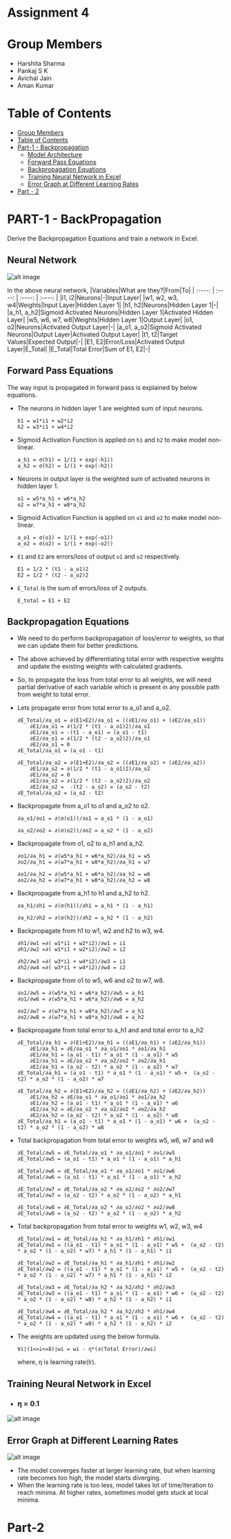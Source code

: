 # Assignment 4

# Group Members
- Harshita Sharma
- Pankaj S K
- Avichal Jain
- Aman Kumar

# Table of Contents
- [Group Members](https://github.com/amanjain487/tsai-eva6/blob/main/Assignments/S4/README.md#group-members)
- [Table of Contents](https://github.com/amanjain487/tsai-eva6/blob/main/Assignments/S4/README.md#table-of-contents)
- [Part-1 - Backpropagation](https://github.com/amanjain487/tsai-eva6/blob/main/Assignments/S4/README.md#part-1---backpropagation)
    - [Model Architecture](https://github.com/amanjain487/tsai-eva6/blob/main/Assignments/S4/README.md#neural-network)
    - [Forward Pass Equations](https://github.com/amanjain487/tsai-eva6/blob/main/Assignments/S4/README.md#forward-pass-equations)
    - [Backpropagation Equations](https://github.com/amanjain487/tsai-eva6/tree/main/Assignments/S4#backpropagation-equations)
    - [Training Neural Network in Excel](https://github.com/amanjain487/tsai-eva6/tree/main/Assignments/S4#training-neural-network-in-excel)
    - [Error Graph at Different Learning Rates](https://github.com/amanjain487/tsai-eva6/tree/main/Assignments/S4#error-graph-at-different-learning-rates)
- [Part - 2](https://github.com/amanjain487/tsai-eva6/tree/main/Assignments/S4#part-2)

# PART-1 - BackPropagation
Derive the Backpropagation Equations and train a network in Excel.

## Neural Network

![alt image](https://cdn.mathpix.com/snip/images/85Qij7WDdP9k7huvKRKkOgHUhByuDWvhqVMy8gwp12w.original.fullsize.png)

In the above neural network, 
|Variables|What are they?|From|To|
| :----: | :----: | :----: | :----: |
|i1, i2|Neurons|-|Input Layer|
|w1, w2, w3, w4|Weights|Input Layer|Hidden Layer 1|
|h1, h2|Neurons|Hidden Layer 1|-|
|a_h1, a_h2|Sigmoid Activated Neurons|Hidden Layer 1|Activated Hidden Layer|
|w5, w6, w7, w8|Weights|Hidden Layer 1|Output Layer|
|o1, o2|Neurons|Activated Output Layer|-|
|a_o1, a_o2|Sigmoid Activated Neurons|Output Layer|Activated Output Layer|
|t1, t2|Target Values|Expected Output|-|
|E1, E2|Error/Loss|Activated Output Layer|E_Total|
|E_Total|Total Error|Sum of E1, E2|-|


## Forward Pass Equations
The way input is propagated in forward pass is explained by below equations.
- The neurons in hidden layer 1 are weighted sum of input neurons.
    ```
    h1 = w1*i1 + w2*i2
    h2 = w3*i1 + w4*i2
    ```
- Sigmoid Activation Function is applied on ```h1``` and ```h2``` to make model non-linear.
    ```
    a_h1 = σ(h1) = 1/(1 + exp(-h1))
    a_h2 = σ(h2) = 1/(1 + exp(-h2))
    ```
- Neurons in output layer is the weighted sum of activated neurons in hidden layer 1.
    ```
    o1 = w5*a_h1 + w6*a_h2
    o2 = w7*a_h1 + w8*a_h2
    ```
- Sigmoid Activation Function is applied on ```o1``` and ```o2``` to make model non-linear.
    ```
    a_o1 = σ(o1) = 1/(1 + exp(-o1))
    a_o2 = σ(o2) = 1/(1 + exp(-o2))
    ```
- ```E1``` and ```E2``` are errors/loss of output ```o1``` and ```o2``` respectively.
    ```
    E1 = 1/2 * (t1 - a_o1)2	
    E2 = 1/2 * (t2 - a_o2)2	
    ```
- ```E_Total``` is the sum of errors/loss of 2 outputs.
    ```
    E_total = E1 + E2
    ```
    
## Backpropagation Equations
- We need to do perform backpropagation of loss/error to weights, so that we can update them for better predictions.
- The above achieved by differentiating total error with respective weights and update the existing weights with calculated gradients.
- So, to propagate the loss from total error to all weights, we will need partial derivative of each variable which is present in any possible path from weight to total error.

- Lets propagate error from total error to a_o1 and a_o2.
    ``` 
    ∂E_Total/∂a_o1 = ∂(E1+E2)/∂a_o1 = ((∂E1/∂a_o1) + (∂E2/∂a_o1))
        ∂E1/∂a_o1 = ∂(1/2 * (t1 - a_o1)2)/∂a_o1
        ∂E1/∂a_o1 = -(t1 - a_o1) = (a_o1 - t1)
        ∂E2/∂a_o1 = ∂(1/2 * (t2 - a_o2)2)/∂a_o1
        ∂E2/∂a_o1 = 0
    ∂E_Total/∂a_o1 = (a_o1 - t1)
    ```
    ``` 
    ∂E_Total/∂a_o2 = ∂(E1+E2)/∂a_o2 = ((∂E1/∂a_o2) + (∂E2/∂a_o2))
        ∂E1/∂a_o2 = ∂(1/2 * (t1 - a_o1)2)/∂a_o2
        ∂E1/∂a_o2 = 0
        ∂E2/∂a_o2 = ∂(1/2 * (t2 - a_o2)2)/∂a_o2
        ∂E2/∂a_o2 =  -(t2 - a_o2) = (a_o2 - t2)
    ∂E_Total/∂a_o2 = (a_o2 - t2)
    ```
- Backpropagate from a_o1 to o1 and a_o2 to o2.
    ```
    ∂a_o1/∂o1 = ∂(σ(o1))/∂o1 = a_o1 * (1 - a_o1)
    ```
    ```
    ∂a_o2/∂o2 = ∂(σ(o2))/∂o2 = a_o2 * (1 - a_o2)
    ```
- Backpropagate from o1, o2 to a_h1 and a_h2.
    ```
    ∂o1/∂a_h1 = ∂(w5*a_h1 + w6*a_h2)/∂a_h1 = w5
    ∂o2/∂a_h1 = ∂(w7*a_h1 + w8*a_h2)/∂a_h1 = w7
    ```
    ```
    ∂o1/∂a_h2 = ∂(w5*a_h1 + w6*a_h2)/∂a_h2 = w6
    ∂o2/∂a_h2 = ∂(w7*a_h1 + w8*a_h2)/∂a_h2 = w8
    ```
- Backpropagate from a_h1 to h1 and a_h2 to h2.
    ```
    ∂a_h1/∂h1 = ∂(σ(h1))/∂h1 = a_h1 * (1 - a_h1)
    ```
    ```
    ∂a_h2/∂h2 = ∂(σ(h2))/∂h2 = a_h2 * (1 - a_h2)
    ```
- Backpropagate from h1 to w1, w2 and h2 to w3, w4.
    ```
    ∂h1/∂w1 =∂( w1*i1 + w2*i2)/∂w1 = i1
    ∂h1/∂w2 =∂( w1*i1 + w2*i2)/∂w2 = i2
    ```
    ```
    ∂h2/∂w3 =∂( w3*i1 + w4*i2)/∂w3 = i1
    ∂h2/∂w4 =∂( w3*i1 + w4*i2)/∂w4 = i2
    ```
- Backpropagate from o1 to w5, w6 and o2 to w7, w8.
    ```
    ∂o1/∂w5 = ∂(w5*a_h1 + w6*a_h2)/∂w5 = a_h1
    ∂o1/∂w6 = ∂(w5*a_h1 + w6*a_h2)/∂w6 = a_h2
    ```
    ```
    ∂o2/∂w7 = ∂(w7*a_h1 + w8*a_h2)/∂w7 = a_h1
    ∂o2/∂w8 = ∂(w7*a_h1 + w8*a_h2)/∂w8 = a_h2
    ```
- Backpropagate from total error to a_h1 and and total error to a_h2
    ```
    ∂E_Total/∂a_h1 = ∂(E1+E2)/∂a_h1 = ((∂E1/∂a_h1) + (∂E2/∂a_h1))
        ∂E1/∂a_h1 = ∂E/∂a_o1 * ∂a_o1/∂o1 * ∂o1/∂a_h1
        ∂E1/∂a_h1 = (a_o1 - t1) * a_o1 * (1 - a_o1) * w5
        ∂E2/∂a_h1 = ∂E/∂a_o2 * ∂a_o2/∂o2 * ∂o2/∂a_h1
        ∂E2/∂a_h1 = (a_o2 - t2) * a_o2 * (1 - a_o2) * w7
    ∂E_Total/∂a_h1 = (a_o1 - t1) * a_o1 * (1 - a_o1) * w5 +  (a_o2 - t2) * a_o2 * (1 - a_o2) * w7
    ```
    ```
    ∂E_Total/∂a_h2 = ∂(E1+E2)/∂a_h2 = ((∂E1/∂a_h2) + (∂E2/∂a_h2))
        ∂E1/∂a_h2 = ∂E/∂a_o1 * ∂a_o1/∂o1 * ∂o1/∂a_h2
        ∂E1/∂a_h2 = (a_o1 - t1) * a_o1 * (1 - a_o1) * w6
        ∂E2/∂a_h2 = ∂E/∂a_o2 * ∂a_o2/∂o2 * ∂o2/∂a_h2
        ∂E2/∂a_h2 = (a_o2 - t2) * a_o2 * (1 - a_o2) * w8
    ∂E_Total/∂a_h1 = (a_o1 - t1) * a_o1 * (1 - a_o1) * w6 +  (a_o2 - t2) * a_o2 * (1 - a_o2) * w8
    ```
- Total backpropagation from total error to weights w5, w6, w7 and w8
    ```
    ∂E_Total/∂w5 = ∂E_Total/∂a_o1 * ∂a_o1/∂o1 * ∂o1/∂w5
    ∂E_Total/∂w5 = (a_o1 - t1) * a_o1 * (1 - a_o1) * a_h1
    ```
    ```
    ∂E_Total/∂w6 = ∂E_Total/∂a_o1 * ∂a_o1/∂o1 * ∂o1/∂w6
    ∂E_Total/∂w6 = (a_o1 - t1) * a_o1 * (1 - a_o1) * a_h2    
    ```
    ```
    ∂E_Total/∂w7 = ∂E_Total/∂a_o2 * ∂a_o2/∂o2 * ∂o2/∂w7
    ∂E_Total/∂w7 = (a_o2 - t2) * a_o2 * (1 - a_o2) * a_h1
    ```
    ```
    ∂E_Total/∂w8 = ∂E_Total/∂a_o2 * ∂a_o2/∂o2 * ∂o2/∂w8
    ∂E_Total/∂w8 = (a_o2 - t2) * a_o2 * (1 - a_o2) * a_h2
    ```
- Total backpropagation from total error to weights w1, w2, w3, w4
    ```
    ∂E_Total/∂w1 = ∂E_Total/∂a_h1 * ∂a_h1/∂h1 * ∂h1/∂w1
    ∂E_Total/∂w1 = ((a_o1 - t1) * a_o1 * (1 - a_o1) * w5 +  (a_o2 - t2) * a_o2 * (1 - a_o2) * w7) * a_h1 * (1 - a_h1) * i1
    ```
    ```
    ∂E_Total/∂w2 = ∂E_Total/∂a_h1 * ∂a_h1/∂h1 * ∂h1/∂w2
    ∂E_Total/∂w2 = ((a_o1 - t1) * a_o1 * (1 - a_o1) * w5 +  (a_o2 - t2) * a_o2 * (1 - a_o2) * w7) * a_h1 * (1 - a_h1) * i2
    ```
    ```
    ∂E_Total/∂w3 = ∂E_Total/∂a_h2 * ∂a_h2/∂h2 * ∂h2/∂w3
    ∂E_Total/∂w3 = ((a_o1 - t1) * a_o1 * (1 - a_o1) * w6 +  (a_o2 - t2) * a_o2 * (1 - a_o2) * w8) * a_h2 * (1 - a_h2) * i1
    ```
    ```
    ∂E_Total/∂w4 = ∂E_Total/∂a_h2 * ∂a_h2/∂h2 * ∂h1/∂w4
    ∂E_Total/∂w4 = ((a_o1 - t1) * a_o1 * (1 - a_o1) * w6 +  (a_o2 - t2) * a_o2 * (1 - a_o2) * w8) * a_h2 * (1 - a_h2) * i2
    ```
- The weights are updated using the below formula.
    ```
    ∀i|(1<=i<=8)|wi = wi - η*(∂(Total Error)/∂wi)
    ```
    where, η is learning rate(lr).
    

## Training Neural Network in Excel
- ### η = 0.1
![alt image](https://cdn.mathpix.com/snip/images/7UFeoN8eTqDeUk8G5Ku_ke4pU6JjxbT29Egsmk7GK4A.original.fullsize.png)

## Error Graph at Different Learning Rates

![alt image](https://user-images.githubusercontent.com/46129975/119308205-6622d680-bc8a-11eb-90ff-ad7f67298da9.png)
- The model converges faster at larger learning rate, but when learning rate becomes too high, the model starts diverging.
- When the learning rate is too less, model takes lot of time/iteration to reach minima. At higher rates, sometimes model gets stuck at local minima.

# Part-2

